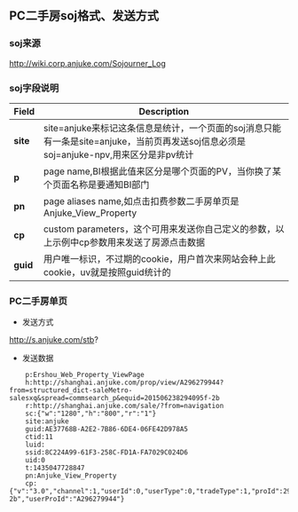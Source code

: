 ## PC二手房soj格式、发送方式

### soj来源

http://wiki.corp.anjuke.com/Sojourner_Log

### soj字段说明

Field|Description
---|---
**site**|site=anjuke来标记这条信息是统计，一个页面的soj消息只能有一条是site=anjuke，当前页再发送soj信息必须是soj=anjuke-npv,用来区分是非pv统计
**p**|page name,BI根据此值来区分是哪个页面的PV，当你换了某个页面名称是要通知BI部门
**pn**|page aliases name,如点击扣费参数二手房单页是Anjuke_View_Property
**cp**|custom parameters，这个可用来发送你自己定义的参数，以上示例中cp参数用来发送了房源点击数据
**guid**|用户唯一标识，不过期的cookie，用户首次来网站会种上此cookie，uv就是按照guid统计的


### PC二手房单页

* 发送方式

http://s.anjuke.com/stb?

* 发送数据

```
    p:Ershou_Web_Property_ViewPage
    h:http://shanghai.anjuke.com/prop/view/A296279944?from=structured_dict-saleMetro-salesxq&spread=commsearch_p&equid=201506238294095f-2b
    r:http://shanghai.anjuke.com/sale/?from=navigation
    sc:{"w":"1280","h":"800","r":"1"}
    site:anjuke
    guid:AE37768B-A2E2-7B86-6DE4-06FE42D978A5
    ctid:11
    luid:
    ssid:8C224A99-61F3-258C-FD1A-FA7029C024D6
    uid:0
    t:1435047728847
    pn:Anjuke_View_Property
    cp:{"v":"3.0","channel":1,"userId":0,"userType":0,"tradeType":1,"proId":296279944,"COMMID":6531,"brokerId":1649721,"brokerType":2,"hpType":1,"entry":3,"uniqid":"558917318f6b56.64235402","romar_item":"00000001460006531","equid":"201506238294095f-2b","userProId":"A296279944"}

```
